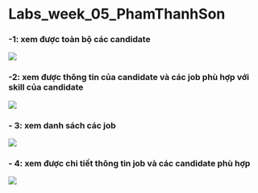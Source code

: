 # Labs_week_05_PhamThanhSon
<h3>-1: xem được toàn bộ các candidate</h3>
  <img src="https://github.com/sonpham28052002/Labs_week_05_PhamThanhSon/assets/84237256/537ad292-672f-45ad-b9c0-d61d11dc7ed3">
<h3>-2: xem được thông tin của candidate và các job phù hợp với skill của candidate</h3>
  <img src="https://github.com/sonpham28052002/Labs_week_05_PhamThanhSon/assets/84237256/e3af4b3e-9723-4593-bee1-50e6a5cf4eaa">
<h3>- 3: xem danh sách các job</h3>
  <img src="https://github.com/sonpham28052002/Labs_week_05_PhamThanhSon/assets/84237256/842c02b0-1244-4a00-80e2-7fdea95a0a4a">
<h3>- 4: xem được chi tiết thông tin job và các candidate phù hợp</h3>
  <img src="https://github.com/sonpham28052002/Labs_week_05_PhamThanhSon/assets/84237256/ecef9764-ef2d-47a3-9bf1-1c6218baeba1">
